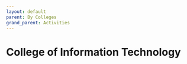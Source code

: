 ```yaml
---
layout: default
parent: By Colleges
grand_parent: Activities
---
```

# College of Information Technology